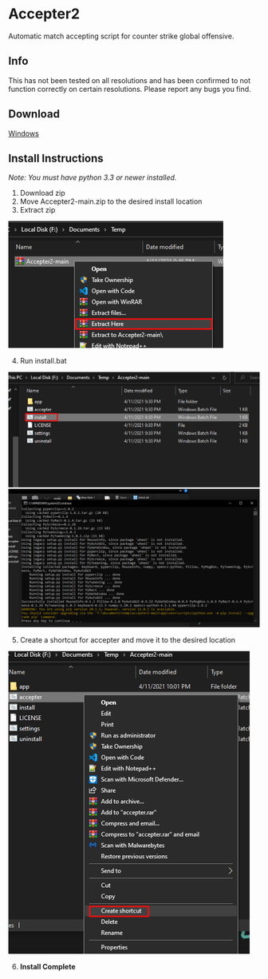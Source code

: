 # Accepter2
Automatic match accepting script for counter strike global offensive.
## Info
This has not been tested on all resolutions and has been confirmed to not function correctly on certain resolutions. Please report any bugs you find.
## Download
[Windows](https://github.com/Juceten/Accepter2/raw/main/Accepter2.zip)
## Install Instructions
*Note: You must have python 3.3 or newer installed.*
1. Download zip
2. Move Accepter2-main.zip to the desired install location
3. Extract zip

![alt text](https://github.com/Juceten/holder/blob/main/image-1.png)

4. Run install.bat

![alt text](https://github.com/Juceten/holder/blob/main/image-2.png) ![alt text](https://github.com/Juceten/holder/blob/main/image-3.png)

5. Create a shortcut for accepter and move it to the desired location

![alt text](https://github.com/Juceten/holder/blob/main/image-4.png)

6. **Install Complete**
